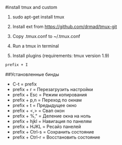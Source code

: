 #install tmux and custom

1) sudo apt-get install tmux

2) Install ext from https://github.com/drmad/tmux-git

2) Copy .tmux.conf to ~/.tmux.conf

3) Run a tmux in terminal

4) Install plugins (requirements: tmux version 1.9)
```bash
prefix + I
```

##Установленные бинды

* C-t           = prefix 
* prefix + r    = Перезагрузить настройки
* prefix + Esc  = Режим копирования
* prefix + p,n  = Переход по окнам
* prefix + t    = Предыдущее окно
* prefix + <,>  = Свап окон
* prefix + %,"  = Деление окна на ноль
* prefix + hjkl = Навигация по панелям
* prefix + HJKL = Ресайз панелей
* prefix + Ctrl-s = Сохранить состояние 
* prefix + Ctrl-r = Восстановить состояние
